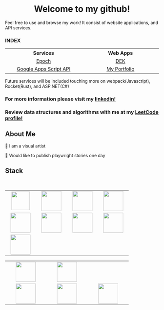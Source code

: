 <h1 align="center">Welcome to my github!</h1>

Feel free to use and browse my work! It consist of website applications, and API services.

<table>
<tbody>

<h3>INDEX</h3>

<tr>
<th align="center" width="30%"><strong>Services</strong></th>
<th align="center" width="30%"><strong>Web Apps</strong></th>
</tr>

<tr>
<td align="center" width="30%"><a href="https://github.com/Alvarian/Epoch">Epoch</a></td>	
<td align="center" width="30%"><a href="https://github.com/Alvarian/DEK">DEK</a></td>	
</tr>

<tr>
<td align="center" width="30%"><a href="https://github.com/Alvarian/Google-Apps-Script-API">Google Apps Script API</a></td>	
<td align="center" width="30%"><a href="https://github.com/Alvarian/portfolio2">My Portfolio</a></td>	
</tr>

</tbody>
</table>

Future services will be included touching more on webpack(Javascript), Rocket(Rust), and ASP.NET(C#)

### For more information please visit my [linkedin!](https://www.linkedin.com/in/alvarezivan88/)

### Review data structures and algorithms with me at my [LeetCode profile!](https://leetcode.com/alvarian/)

## About Me
:art: I am a visual artist

:scroll: Would like to publish playwright stories one day

## Stack

<br>
<table>
<tbody>

<tr>

<td align="center" width="20%">
<img height=60px src="https://upload.wikimedia.org/wikipedia/commons/thumb/9/99/Unofficial_JavaScript_logo_2.svg/768px-Unofficial_JavaScript_logo_2.svg.png"> 
</td>

<td align="center" width="20%">
<img height=65px src="https://www.php.net/images/logos/new-php-logo.svg"> 
</td>

<td align="center" width="20%">
<img height=65px src="https://www.python.org/static/community_logos/python-logo.png"> 
</td>

<td align="center" width="20%">
<img height=65px src="https://upload.wikimedia.org/wikipedia/commons/thumb/d/d5/Rust_programming_language_black_logo.svg/1024px-Rust_programming_language_black_logo.svg.png"> 
</td>

</tr>


<tr>

<td align="center" width="20%">
<img height=65px src="https://cdn.pixabay.com/photo/2015/04/23/17/41/node-js-736399_1280.png"> 
</td>

<td align="center" width="20%">
<img height=65px src="https://seeklogo.com/images/L/laravel-framework-logo-C10176EC8C-seeklogo.com.png"> 
</td>

<td align="center" width="20%">
<img height=65px src="https://www.pngitem.com/pimgs/m/159-1595977_flask-python-logo-hd-png-download.png"> 
</td>

<td align="center" width="20%"> 
<img height=65px src="https://19yw4b240vb03ws8qm25h366-wpengine.netdna-ssl.com/wp-content/uploads/Rocket-300x187.png"> 
</td>

</tr>


<tr>

<td align="center" width="20%">
<img height=65px src="https://www.iconfinder.com/data/icons/logos-3/600/React.js_logo-512.png"> 
</td>

</tr>

</tbody>
</table>

<table>
<tbody>

<tr>

<td align="center" width="20%">
<img height=65px src="https://d2908q01vomqb2.cloudfront.net/cb4e5208b4cd87268b208e49452ed6e89a68e0b8/2018/03/21/DynamoDB-Amazon-Web-Services.jpg"> 
</td>

<td align="center" width="20%">
<img height=65px src="https://www.cloudsavvyit.com/thumbcache/0/0/5398aa629b05ec6fef5a34171383daa7/p/uploads/2019/06/55634f08.png"> 
</td>

</tr>


<tr>

<td align="center" width="20%">
<img height=65px src="https://www.quest.com/community/cfs-filesystemfile/__key/communityserver-components-secureimagefileviewer/communityserver-blogs-components-weblogfiles-00-00-00-00-39/Slide2.JPG_2D00_1100x500x2.jpg?_=637219525519183603"> 
</td>

<td align="center" width="20%">
<img height=65px src="https://i.pinimg.com/564x/c5/fe/79/c5fe79c0aa620269cf810c7be4c9698d.jpg"> 
</td>

<td align="center" width="20%">
<img height=65px src="https://i.pinimg.com/originals/3a/51/12/3a51129274fc2cf77ec774ed11845928.jpg"> 
</td>

</tr>

</tbody>
</table>
